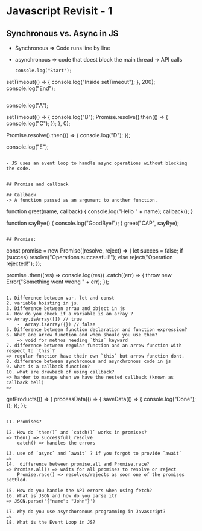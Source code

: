 # Javascript Revisit - 1




## Synchronous vs. Async in JS


- Synchronous => Code runs line by line
- asynchronous => code that doest block the main thread
    -> API calls

    ```
    console.log("Start");

setTimeout(() => {
  console.log("Inside setTimeout");
}, 200);
console.log("End");
```

```

console.log("A");

setTimeout(() => {
  console.log("B");
  Promise.resolve().then(() => {
    console.log("C");
  });
}, 0);

Promise.resolve().then(() => {
  console.log("D");
});

console.log("E");
```

- JS uses an event loop to handle async operations without blocking the code.


## Promise and callback

## Callback
-> A function passed as an argument to another function.

```
function greet(name, callback) {
  console.log("Hello " + name);
  callback();
}

function sayBye() {
  console.log("GoodBye!");
}
greet("CAP", sayBye);
```

## Promise:
```
const promise = new Promise((resolve, reject) => {
  let succes = false;
  if (succes) resolve("Operations successfull!");
  else reject("Operation rejected!");
});

promise
  .then((res) => console.log(res))
  .catch((err) => {
    throw new Error("Something went wrong " + err);
  });
```

1. Difference between var, let and const
2. variable hoisting in js.
3. Difference between arrau and object in js
4. How do you check if a variable is an array ?
=> Array.isArray([]) // true
    -  Array.isArray({}) // false
5. Difference between function declaration and function expression?
6. What are arrow function and when should you use them?
    => void for methos needing `this` keyward
7. difference between regular function and an arrow function with respect to `this`?
=> regular function have their own `this` but arrow function dont.
8. difference between synchronous and asynchronous code in js
9. what is a callback function?
10. what are drawback of using callback?
=> harder to manage when we have the nested callback (known as callback hell)
=> 

```
getProducts(() => {
  processData(() => {
    saveData(() => {
      console.log("Done");
    });
  });
});
```

11. Promises?

12. How do `then()` and `catch()` works in promises?
=> then() => successfull resolve
    catch() => handles the errors

13. use of `async` and `await` ? if you forgot to provide `await` 
=> 
14.  difference between promise.all and Promise.race?
=> Promise.all() => waits for all promises to resolve or reject
    Promise.race() => resolves/rejects as soon one of the promises settled.

15. How do you handle the API errors when using fetch?
16. What is JSON and how do you parse it?
=> JSON.parse('{"name": "John"}')

17. Why do you use asynchoronous programming in Javascript?
=> 
18. What is the Event Loop in JS?










